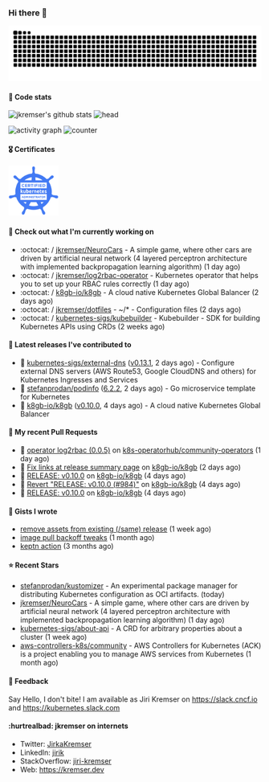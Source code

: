 ### Hi there 👋

![GitHub Snake](github-snake-dark.svg)

#### 📱 Code stats

![jkremser's github stats](https://github-readme-stats.vercel.app/api?username=jkremser&count_private=true&show_icons=true&hide_border=false&theme=tokyonight&title_color=5bcdec&bg_color=0d1117&border_radius=false) ![head](https://user-images.githubusercontent.com/535866/175570014-71166aaa-95f7-4a4f-869c-93a16481de4e.jpeg)


![activity graph](https://activity-graph.herokuapp.com/graph?username=jkremser&theme=react-dark)
![counter](https://komarev.com/ghpvc/?username=jkremser&color=5bcdec&style=for-the-badge)

#### 🎖 Certificates
<p align="left"><a href="https://www.credly.com/badges/8ca716d9-fa9b-42e6-b4a1-ad043baf5396/public_url">
<img src="https://raw.githubusercontent.com/cncf/artwork/master/other/cka/color/kubernetes-cka-color.png" alt="https://www.credly.com/badges/8ca716d9-fa9b-42e6-b4a1-ad043baf5396/public_url" width="100" height="100"/> </a>
</p>

#### 👷 Check out what I'm currently working on

- :octocat: / [jkremser/NeuroCars](https://github.com/jkremser/NeuroCars) - A simple game, where other cars are driven by artificial neural network (4 layered perceptron architecture with implemented backpropagation learning algorithm) (1 day ago)
- :octocat: / [jkremser/log2rbac-operator](https://github.com/jkremser/log2rbac-operator) - Kubernetes operator that helps you to set up your RBAC rules correctly (1 day ago)
- :octocat: / [k8gb-io/k8gb](https://github.com/k8gb-io/k8gb) - A cloud native Kubernetes Global Balancer (2 days ago)
- :octocat: / [jkremser/dotfiles](https://github.com/jkremser/dotfiles) - ~/*  -  Configuration files (2 days ago)
- :octocat: / [kubernetes-sigs/kubebuilder](https://github.com/kubernetes-sigs/kubebuilder) - Kubebuilder - SDK for building Kubernetes APIs using CRDs (2 weeks ago)

#### 🔭 Latest releases I've contributed to

- 🎉 [kubernetes-sigs/external-dns](https://github.com/kubernetes-sigs/external-dns) ([v0.13.1](https://github.com/kubernetes-sigs/external-dns/releases/tag/v0.13.1), 2 days ago) - Configure external DNS servers (AWS Route53, Google CloudDNS and others) for Kubernetes Ingresses and Services
- 🎉 [stefanprodan/podinfo](https://github.com/stefanprodan/podinfo) ([6.2.2](https://github.com/stefanprodan/podinfo/releases/tag/6.2.2), 2 days ago) - Go microservice template for Kubernetes
- 🎉 [k8gb-io/k8gb](https://github.com/k8gb-io/k8gb) ([v0.10.0](https://github.com/k8gb-io/k8gb/releases/tag/v0.10.0), 4 days ago) - A cloud native Kubernetes Global Balancer

#### 🔨 My recent Pull Requests

- 💪 [operator log2rbac (0.0.5)](https://github.com/k8s-operatorhub/community-operators/pull/1861) on [k8s-operatorhub/community-operators](https://github.com/k8s-operatorhub/community-operators) (1 day ago)
- 💪 [Fix links at release summary page](https://github.com/k8gb-io/k8gb/pull/1008) on [k8gb-io/k8gb](https://github.com/k8gb-io/k8gb) (2 days ago)
- 💪 [RELEASE: v0.10.0](https://github.com/k8gb-io/k8gb/pull/987) on [k8gb-io/k8gb](https://github.com/k8gb-io/k8gb) (4 days ago)
- 💪 [Revert &#34;RELEASE: v0.10.0 (#984)&#34;](https://github.com/k8gb-io/k8gb/pull/986) on [k8gb-io/k8gb](https://github.com/k8gb-io/k8gb) (4 days ago)
- 💪 [RELEASE: v0.10.0](https://github.com/k8gb-io/k8gb/pull/984) on [k8gb-io/k8gb](https://github.com/k8gb-io/k8gb) (4 days ago)

#### 📓 Gists I wrote

- [remove assets from existing (/same) release](https://gist.github.com/cbed1e82bf7f80b689176b5cedac1f1a) (1 week ago)
- [image pull backoff tweaks](https://gist.github.com/a51bd080b2050aeed8479f1a8c2a686c) (1 month ago)
- [keptn action](https://gist.github.com/4b9355e26643217f318fe37faa9ce444) (3 months ago)

#### ⭐ Recent Stars

- [stefanprodan/kustomizer](https://github.com/stefanprodan/kustomizer) - An experimental package manager for distributing Kubernetes configuration as OCI artifacts. (today)
- [jkremser/NeuroCars](https://github.com/jkremser/NeuroCars) - A simple game, where other cars are driven by artificial neural network (4 layered perceptron architecture with implemented backpropagation learning algorithm) (1 day ago)
- [kubernetes-sigs/about-api](https://github.com/kubernetes-sigs/about-api) - A CRD for arbitrary properties about a cluster (1 week ago)
- [aws-controllers-k8s/community](https://github.com/aws-controllers-k8s/community) - AWS Controllers for Kubernetes (ACK) is a project enabling you to manage AWS services from Kubernetes (1 month ago)

#### 💬 Feedback

Say Hello, I don't bite! I am available as Jiri Kremser on https://slack.cncf.io and https://kubernetes.slack.com


#### :hurtrealbad: jkremser on internets

- Twitter: <a href="https://twitter.com/JirkaKremser">JirkaKremser</a>
- LinkedIn: <a href="https://www.linkedin.com/in/jirik/">jirik</a>
- StackOverflow: <a href="https://stackoverflow.com/users/1594980/jiri-kremser">jiri-kremser</a>
- Web: https://kremser.dev